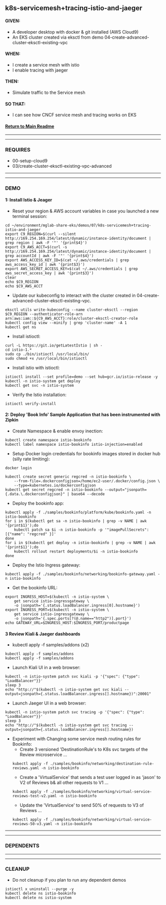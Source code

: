 ## k8s-servicemesh+tracing-istio-and-jaeger

#### GIVEN:
  - A developer desktop with docker & git installed (AWS Cloud9)
  - An EKS cluster created via eksctl from demo 04-create-advanced-cluster-eksctl-existing-vpc

#### WHEN:
  - I create a service mesh with istio
  - I enable tracing with jaeger

#### THEN:
  - Simulate traffic to the Service mesh

#### SO THAT:
  - I can see how CNCF service mesh and tracing works on EKS

#### [Return to Main Readme](https://github.com/virtmerlin/mglab-share-eks#demos)

---------------------------------------------------------------
---------------------------------------------------------------
### REQUIRES
- 00-setup-cloud9
- 03/create-cluster-eksctl-existing-vpc-advanced


---------------------------------------------------------------
---------------------------------------------------------------
### DEMO

#### 1: Install Istio & Jeager
- Reset your region & AWS account variables in case you launched a new terminal session:
```
cd ~/environment/mglab-share-eks/demos/07/k8s-servicemesh+tracing-istio-and-jaeger
export C9_REGION=$(curl --silent http://169.254.169.254/latest/dynamic/instance-identity/document |  grep region | awk -F '"' '{print$4}')
export C9_AWS_ACCT=$(curl -s http://169.254.169.254/latest/dynamic/instance-identity/document | grep accountId | awk -F '"' '{print$4}')
export AWS_ACCESS_KEY_ID=$(cat ~/.aws/credentials | grep aws_access_key_id | awk '{print$3}')
export AWS_SECRET_ACCESS_KEY=$(cat ~/.aws/credentials | grep aws_secret_access_key | awk '{print$3}')
clear
echo $C9_REGION
echo $C9_AWS_ACCT
```
- Update our kubeconfig to interact with the cluster created in 04-create-advanced-cluster-eksctl-existing-vpc.
```
eksctl utils write-kubeconfig --name cluster-eksctl --region $C9_REGION --authenticator-role-arn arn:aws:iam::${C9_AWS_ACCT}:role/cluster-eksctl-creator-role
kubectl config view --minify | grep 'cluster-name' -A 1
kubectl get ns
```
- Install istioctl:
```
curl -L https://git.io/getLatestIstio | sh -
cd istio-1.*
sudo cp ./bin/istioctl /usr/local/bin/
sudo chmod +x /usr/local/bin/istioctl
```
- Install istio with istioctl:
```
istioctl install --set profile=demo --set hub=gcr.io/istio-release -y
kubectl -n istio-system get deploy
kubectl get svc -n istio-system
```
- Verify the Istio installation:
```
istioctl verify-install
```

#### 2: Deploy 'Book Info' Sample Application that has been instrumented with Zipkin
- Create Namespace & enable envoy inection:
```
kubectl create namespace istio-bookinfo
kubectl label namespace istio-bookinfo istio-injection=enabled
```
- Setup Docker login credentials for bookinfo images stored in docker hub (silly rate limiting):
```
docker login
```
```
kubectl create secret generic regcred -n istio-bookinfo \
    --from-file=.dockerconfigjson=/home/ec2-user/.docker/config.json \
    --type=kubernetes.io/dockerconfigjson
kubectl get secret regcred -n istio-bookinfo --output="jsonpath={.data.\.dockerconfigjson}" | base64 --decode
```
- Deploy the bookinfo app:
```
kubectl apply -f ./samples/bookinfo/platform/kube/bookinfo.yaml -n istio-bookinfo
for i in $(kubectl get sa -n istio-bookinfo | grep -v NAME | awk '{print$1}');do
    kubectl patch sa $i -n istio-bookinfo -p '"imagePullSecrets": [{"name": "regcred" }]'
done
for i in $(kubectl get deploy -n istio-bookinfo | grep -v NAME | awk '{print$1}');do
    kubectl rollout restart deployments/$i -n istio-bookinfo
done
```
- Deploy the Istio Ingress gateway:
```
kubectl apply -f ./samples/bookinfo/networking/bookinfo-gateway.yaml -n istio-bookinfo
```
- Get the bookinfo URL:
```
export INGRESS_HOST=$(kubectl -n istio-system \
    get service istio-ingressgateway \
    -o jsonpath='{.status.loadBalancer.ingress[0].hostname}')
export INGRESS_PORT=$(kubectl -n istio-system \
    get service istio-ingressgateway \
    -o jsonpath='{.spec.ports[?(@.name=="http2")].port}')
echo GATEWAY_URL=$INGRESS_HOST:$INGRESS_PORT/productpage
```
#### 3 Review Kiali & Jaeger dashboards
-  kubectl apply -f samples/addons (x2)
```
kubectl apply -f samples/addons
kubectl apply -f samples/addons
```
-  Launch Kiali UI in a web browser:
```
kubectl -n istio-system patch svc kiali -p '{"spec": {"type": "LoadBalancer"}}'
sleep 3
echo "http://"$(kubectl -n istio-system get svc kiali --output=jsonpath={.status.loadBalancer.ingress[].hostname})":20001"
```
-  Launch Jaeger UI in a web browser:
```
kubectl -n istio-system patch svc tracing -p '{"spec": {"type": "LoadBalancer"}}'
sleep 3
echo "http://"$(kubectl -n istio-system get svc tracing --output=jsonpath={.status.loadBalancer.ingress[].hostname})
```
- Experiment with Changing some service mesh routing rules for Bookinfo:
  - Create 3 versioned 'DestinationRule's to K8s svc targets of the Review microservice ...
  ```
  kubectl apply -f ./samples/bookinfo/networking/destination-rule-reviews.yaml -n istio-bookinfo
  ```
  - Create a 'VirtualService' that sends a test user logged in as 'jason' to V2 of Reviews b& all other requests to V1 ...
  ```  
  kubectl apply -f ./samples/bookinfo/networking/virtual-service-reviews-test-v2.yaml -n istio-bookinfo
  ```
  - Update the 'VirtualService' to send 50% of requests to V3 of Reviews ...
  ```
  kubectl apply -f ./samples/bookinfo/networking/virtual-service-reviews-50-v3.yaml -n istio-bookinfo
  ```

---------------------------------------------------------------
---------------------------------------------------------------
### DEPENDENTS

---------------------------------------------------------------
---------------------------------------------------------------
### CLEANUP
- Do not cleanup if you plan to run any dependent demos
```
istioctl x uninstall --purge -y
kubectl delete ns istio-bookinfo
kubectl delete ns istio-system
```

